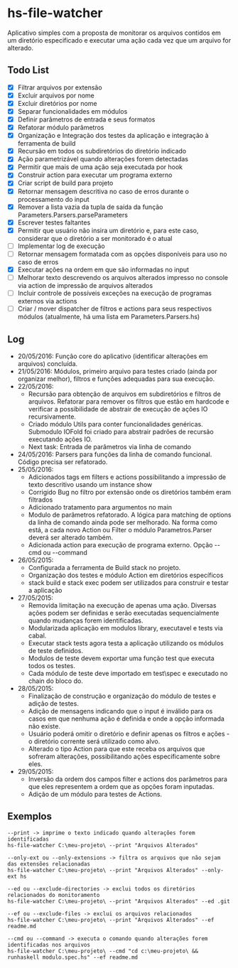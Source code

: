 # hs-file-watcher
Aplicativo simples com a proposta de monitorar os arquivos contidos em um diretório especificado e executar uma ação cada vez que um arquivo for alterado.

## Todo List
- [x] Filtrar arquivos por extensão
- [x] Excluir arquivos por nome
- [x] Excluir diretórios por nome
- [x] Separar funcionalidades em módulos
- [x] Definir parâmetros de entrada e seus formatos
- [x] Refatorar módulo parâmetros
- [x] Organização e Integração dos testes da aplicação e integração à ferramenta de build
- [x] Recursão em todos os subdiretórios do diretório indicado
- [x] Ação parametrizável quando alterações forem detectadas
- [x] Permitir que mais de uma ação seja executada por hook
- [x] Construir action para executar um programa externo
- [x] Criar script de build para projeto
- [x] Retornar mensagem descritiva no caso de erros durante o processamento do input
- [x] Remover a lista vazia da tupla de saída da função Parameters.Parsers.parseParameters
- [x] Escrever testes faltantes
- [x] Permitir que usuário não insira um diretório e, para este caso, considerar que o diretório a ser monitorado é o atual
- [ ] Implementar log de execução
- [ ] Retornar mensagem formatada com as opções disponíveis para uso no caso de erros
- [x] Executar ações na ordem em que são informadas no input
- [ ] Melhorar texto descrevendo os arquivos alterados impresso no console via action de impressão de arquivos alterados
- [ ] Incluir controle de possíveis exceções na execução de programas externos via actions
- [ ] Criar / mover dispatcher de filtros e actions para seus respectivos módulos (atualmente, há uma lista em Parameters.Parsers.hs)

## Log
- 20/05/2016: Função core do aplicativo (identificar alterações em arquivos) concluída.
- 21/05/2016: Módulos, primeiro arquivo para testes criado (ainda por organizar melhor), filtros e funções adequadas para sua execução.
- 22/05/2016:
    - Recursão para obtenção de arquivos em subdiretórios e filtros de arquivos. Refatorar para remover os filtros que estão em hardcode e verificar a possibilidade de abstrair de execução de ações IO recursivamente.
    - Criado módulo Utils para conter funcionalidades genéricas. Submodulo IOFold foi criado para abstrair padrões de recursão executando ações IO.
    - Next task: Entrada de parâmetros via linha de comando
- 24/05/2016: Parsers para funções da linha de comando funcional. Código precisa ser refatorado.
- 25/05/2016:
    - Adicionados tags em filters e actions possibilitando a impressão de texto descritivo usando um instance show
    - Corrigido Bug no filtro por extensão onde os diretórios também eram filtrados
    - Adicionado tratamento para argumentos no main
    - Modulo de parâmetros refatorado. A lógica para matching de options da linha de comando ainda pode ser melhorado. Na forma como está, a cada novo Action ou Filter o módulo Parametros.Parser deverá ser alterado também.
    - Adicionada action para execução de programa externo. Opção --cmd ou --command
- 26/05/2015:
    - Configurada a ferramenta de Build stack no projeto.
    - Organização dos testes e módulo Action em diretórios específicos
    - stack build e stack exec podem ser utilizados para construir e testar a aplicação
- 27/05/2015:
    - Removida limitação na execução de apenas uma ação. Diversas ações podem ser definidas e serão executadas sequencialmente quando mudanças forem identificadas.
    - Modularizada aplicação em modulos library, executavel e tests via cabal.
    - Executar stack tests agora testa a aplicação utilizando os módulos de teste definidos.
    - Modulos de teste devem exportar uma função test que executa todos os testes.
    - Cada módulo de teste deve importado em test\spec e executado no chain do bloco do.
- 28/05/2015:
    - Finalização de construção e organização do módulo de testes e adição de testes.
    - Adição de mensagens indicando que o input é inválido para os casos em que nenhuma ação é definida e onde a opção informada não existe.
    - Usuário poderá omitir o diretório e definir apenas os filtros e ações - o diretório corrente será utilizado como alvo.
    - Alterado o tipo Action para que este receba os arquivos que sofreram alterações, possibilitando ações especificamente sobre eles.
- 29/05/2015:
    - Inversão da ordem dos campos filter e actions dos parâmetros para que eles representem a ordem que as opções foram inputadas.
    - Adição de um módulo para testes de Actions.


## Exemplos
    --print -> imprime o texto indicado quando alterações forem identificadas
    hs-file-watcher C:\meu-projeto\ --print "Arquivos Alterados"

    --only-ext ou --only-extensions -> filtra os arquivos que não sejam das extensões relacionadas
    hs-file-watcher C:\meu-projeto\ --print "Arquivos Alterados" --only-ext hs

    --ed ou --exclude-directories -> exclui todos os diretórios relacionados do monitoramento
    hs-file-watcher C:\meu-projeto\ --print "Arquivos Alterados" --ed .git

    --ef ou --exclude-files -> exclui os arquivos relacionados
    hs-file-watcher C:\meu-projeto\ --print "Arquivos Alterados" --ef readme.md

    --cmd ou --command -> executa o comando quando alterações forem identificadas nos arquivos
    hs-file-watcher C:\meu-projeto\ --cmd "cd c:\meu-projeto\ && runhaskell modulo.spec.hs" --ef readme.md